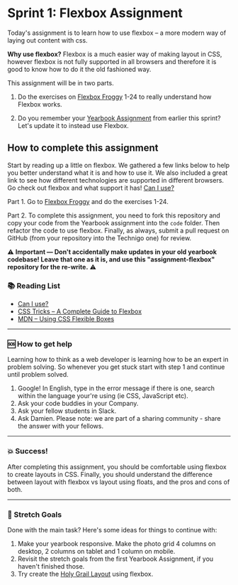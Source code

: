 # Sprint 1: Flexbox Assignment

Today's assignment is to learn how to use flexbox – a more modern way of laying out content with css.

**Why use flexbox?** Flexbox is a much easier way of making layout in CSS, however flexbox is not fully supported in all browsers and therefore it is good to know how to do it the old fashioned way.

This assignment will be in two parts.

1. Do the exercises on [Flexbox Froggy](http://flexboxfroggy.com) 1-24 to really understand how Flexbox works.

2. Do you remember your [Yearbook Assignment](https://github.com/Technigo/assignment-yearbook) from earlier this sprint? Let's update it to instead use Flexbox.


## How to complete this assignment

Start by reading up a little on flexbox. We gathered a few links below to help you better understand what it is and how to use it. We also included a great link to see how different technologies are supported in different browsers. Go check out flexbox and what support it has! [Can I use?](https://caniuse.com/)

Part 1. Go to [Flexbox Froggy](http://flexboxfroggy.com) and do the exercises 1-24.

Part 2. To complete this assignment, you need to fork this repository and copy your code from the Yearbook assignment into the `code` folder. Then refactor the code to use flexbox. Finally, as always, submit a pull request on GitHub (from your repository into the Technigo one) for review.

:warning: **Important — Don't accidentally make updates in your old yearbook codebase! Leave that one as it is, and use this "assignment-flexbox" repository for the re-write.** :warning:

### :books: Reading List

* [Can I use?](https://caniuse.com/#search=flexbox)
* [CSS Tricks – A Complete Guide to Flexbox](https://css-tricks.com/snippets/css/a-guide-to-flexbox/)
* [MDN – Using CSS Flexible Boxes](https://developer.mozilla.org/en-US/docs/Web/CSS/CSS_Flexible_Box_Layout/Using_CSS_flexible_boxes)

---

### :sos: How to get help
Learning how to think as a web developer is learning how to be an expert in problem solving. So whenever you get stuck start with step 1 and continue until problem solved.

1. Google! In English, type in the error message if there is one, search within the language your're using (ie CSS, JavaScript etc).
2. Ask your code buddies in your Company.
3. Ask your fellow students in Slack.
4. Ask Damien. Please note: we are part of a sharing community - share the answer with your fellows.

---

### :boom: Success!

After completing this assignment, you should be comfortable using flexbox to create layouts in CSS. Finally, you should understand the difference between layout with flexbox vs layout using floats, and the pros and cons of both.

---

### :runner: Stretch Goals

Done with the main task? Here's some ideas for things to continue with:

1. Make your yearbook responsive. Make the photo grid 4 columns on desktop, 2 columns on tablet and 1 column on mobile.
2. Revisit the stretch goals from the first Yearbook Assignment, if you haven't finished those.
3. Try create the [Holy Grail Layout](https://en.wikipedia.org/wiki/Holy_grail_(web_design)) using flexbox.
